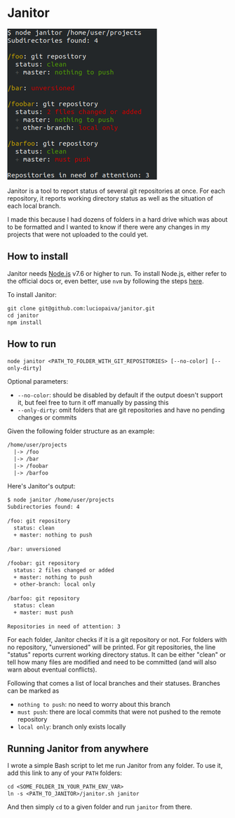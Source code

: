 
# Janitor

![Sample output](janitor.png)

Janitor is a tool to report status of several git repositories at once. For each repository, it reports working directory status as well as the situation of each local branch.

I made this because I had dozens of folders in a hard drive which was about to be formatted and I wanted to know if there were any changes in my projects that were not uploaded to the could yet.

## How to install

Janitor needs [Node.js](https://nodejs.org) v7.6 or higher to run. To install Node.js, either refer to the official docs or, even better, use `nvm` by following the steps [here](https://github.com/creationix/nvm).

To install Janitor:

    git clone git@github.com:luciopaiva/janitor.git
    cd janitor
    npm install

## How to run

    node janitor <PATH_TO_FOLDER_WITH_GIT_REPOSITORIES> [--no-color] [--only-dirty]

Optional parameters:

- `--no-color`: should be disabled by default if the output doesn't support it, but feel free to turn it off manually by passing this
- `--only-dirty`: omit folders that are git repositories and have no pending changes or commits

Given the following folder structure as an example:

    /home/user/projects
      |-> /foo
      |-> /bar
      |-> /foobar
      |-> /barfoo

Here's Janitor's output:

    $ node janitor /home/user/projects
    Subdirectories found: 4

    /foo: git repository
      status: clean
      + master: nothing to push

    /bar: unversioned

    /foobar: git repository
      status: 2 files changed or added
      + master: nothing to push
      + other-branch: local only

    /barfoo: git repository
      status: clean
      + master: must push

    Repositories in need of attention: 3

For each folder, Janitor checks if it is a git repository or not. For folders with no repository, "unversioned" will be printed. For git repositories, the line "status" reports current working directory status. It can be either "clean" or tell how many files are modified and need to be committed (and will also warn about eventual conflicts).

Following that comes a list of local branches and their statuses. Branches can be marked as

- `nothing to push`: no need to worry about this branch
- `must push`: there are local commits that were not pushed to the remote repository
- `local only`: branch only exists locally

## Running Janitor from anywhere

I wrote a simple Bash script to let me run Janitor from any folder. To use it, add this link to any of your `PATH` folders:

    cd <SOME_FOLDER_IN_YOUR_PATH_ENV_VAR>
    ln -s <PATH_TO_JANITOR>/janitor.sh janitor

And then simply `cd` to a given folder and run `janitor` from there.
